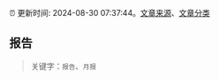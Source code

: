 :alarm_clock: 更新时间: 2024-08-30 07:37:44。[文章来源](/README.md)、[文章分类](/TAGS.md)

## 报告


> 关键字：`报告`、`月报`



